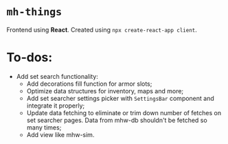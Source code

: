 # `mh-things`

Frontend using **React**. Created using `npx create-react-app client`.

# To-dos:
- Add set search functionality:
  - Add decorations fill function for armor slots;
  - Optimize data structures for inventory, maps and more;
  - Add set searcher settings picker with `SettingsBar` component and integrate it properly;
  - Update data fetching to eliminate or trim down number of fetches on set searcher pages. Data from mhw-db shouldn't be fetched so many times;
  - Add view like mhw-sim.
